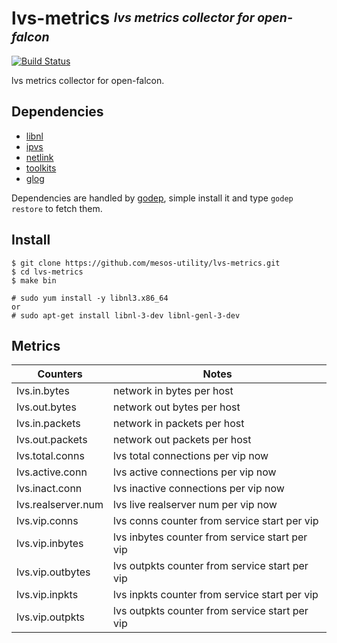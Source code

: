 # **lvs-metrics** <sup><sub>_lvs metrics collector for open-falcon_</sub></sup>
[![Build Status](https://travis-ci.org/mesos-utility/lvs-metrics.svg?branch=master)](https://travis-ci.org/mesos-utility/lvs-metrics)

lvs metrics collector for open-falcon.

## Dependencies

* [libnl][]
* [ipvs][]
* [netlink][]
* [toolkits][]
* [glog][]

Dependencies are handled by [godep][], simple install it and type `godep restore` to fetch them.

## Install

```console
$ git clone https://github.com/mesos-utility/lvs-metrics.git
$ cd lvs-metrics
$ make bin
```

```console
# sudo yum install -y libnl3.x86_64
or
# sudo apt-get install libnl-3-dev libnl-genl-3-dev
```

## Metrics
| Counters | Notes|
|-----|------|
|lvs.in.bytes|network in bytes per host|
|lvs.out.bytes|network out bytes per host|
|lvs.in.packets|network in packets per host|
|lvs.out.packets|network out packets per host|
|lvs.total.conns|lvs total connections per vip now|
|lvs.active.conn|lvs active connections per vip now|
|lvs.inact.conn|lvs inactive connections per vip now|
|lvs.realserver.num|lvs live realserver num per vip now|
|lvs.vip.conns|lvs conns counter from service start per vip|
|lvs.vip.inbytes|lvs inbytes counter from service start per vip|
|lvs.vip.outbytes|lvs outpkts counter from service start per vip|
|lvs.vip.inpkts|lvs inpkts counter from service start per vip|
|lvs.vip.outpkts|lvs outpkts counter from service start per vip|


[libnl]: https://www.infradead.org/~tgr/libnl
[ipvs]: https://github.com/google/seesaw/ipvs
[netlink]: https://github.com/google/seesaw/netlink
[toolkits]: https://github.com/toolkits
[glog]: https://github.com/golang/glog
[godep]: https://github.com/tools/godep

